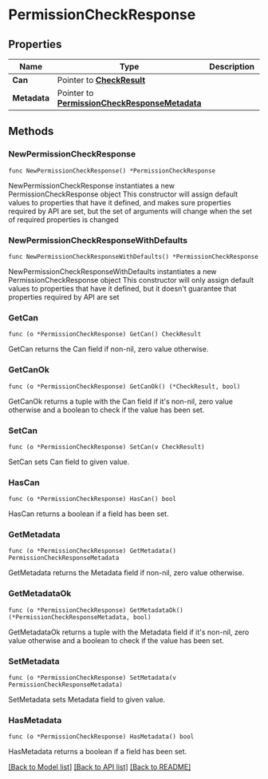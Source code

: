 # PermissionCheckResponse

## Properties

Name | Type | Description | Notes
------------ | ------------- | ------------- | -------------
**Can** | Pointer to [**CheckResult**](CheckResult.md) |  | [optional] 
**Metadata** | Pointer to [**PermissionCheckResponseMetadata**](PermissionCheckResponseMetadata.md) |  | [optional] 

## Methods

### NewPermissionCheckResponse

`func NewPermissionCheckResponse() *PermissionCheckResponse`

NewPermissionCheckResponse instantiates a new PermissionCheckResponse object
This constructor will assign default values to properties that have it defined,
and makes sure properties required by API are set, but the set of arguments
will change when the set of required properties is changed

### NewPermissionCheckResponseWithDefaults

`func NewPermissionCheckResponseWithDefaults() *PermissionCheckResponse`

NewPermissionCheckResponseWithDefaults instantiates a new PermissionCheckResponse object
This constructor will only assign default values to properties that have it defined,
but it doesn't guarantee that properties required by API are set

### GetCan

`func (o *PermissionCheckResponse) GetCan() CheckResult`

GetCan returns the Can field if non-nil, zero value otherwise.

### GetCanOk

`func (o *PermissionCheckResponse) GetCanOk() (*CheckResult, bool)`

GetCanOk returns a tuple with the Can field if it's non-nil, zero value otherwise
and a boolean to check if the value has been set.

### SetCan

`func (o *PermissionCheckResponse) SetCan(v CheckResult)`

SetCan sets Can field to given value.

### HasCan

`func (o *PermissionCheckResponse) HasCan() bool`

HasCan returns a boolean if a field has been set.

### GetMetadata

`func (o *PermissionCheckResponse) GetMetadata() PermissionCheckResponseMetadata`

GetMetadata returns the Metadata field if non-nil, zero value otherwise.

### GetMetadataOk

`func (o *PermissionCheckResponse) GetMetadataOk() (*PermissionCheckResponseMetadata, bool)`

GetMetadataOk returns a tuple with the Metadata field if it's non-nil, zero value otherwise
and a boolean to check if the value has been set.

### SetMetadata

`func (o *PermissionCheckResponse) SetMetadata(v PermissionCheckResponseMetadata)`

SetMetadata sets Metadata field to given value.

### HasMetadata

`func (o *PermissionCheckResponse) HasMetadata() bool`

HasMetadata returns a boolean if a field has been set.


[[Back to Model list]](../README.md#documentation-for-models) [[Back to API list]](../README.md#documentation-for-api-endpoints) [[Back to README]](../README.md)


